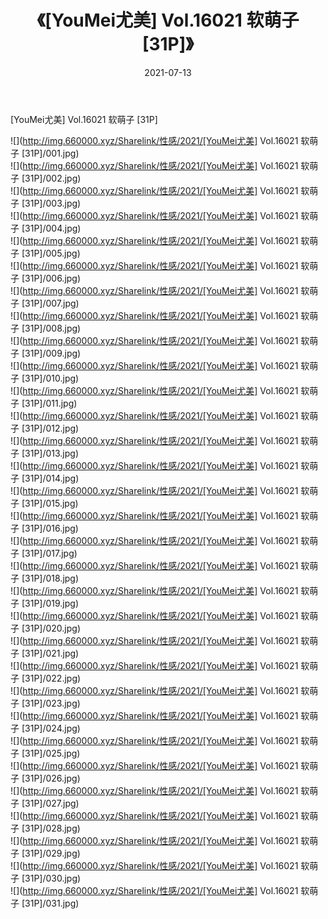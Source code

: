 ﻿---
layout: post
title:  《[YouMei尤美] Vol.16021 软萌子 [31P]》
date:   2021-07-13
img: http://img.660000.xyz/Sharelink/性感/2021/[YouMei尤美] Vol.16021 软萌子 [31P]/000.jpg
categories: [美女, 清纯, 唯美]
---

[YouMei尤美] Vol.16021 软萌子 [31P]

  ![](http://img.660000.xyz/Sharelink/性感/2021/[YouMei尤美] Vol.16021 软萌子 [31P]/001.jpg) <br> ![](http://img.660000.xyz/Sharelink/性感/2021/[YouMei尤美] Vol.16021 软萌子 [31P]/002.jpg) <br> ![](http://img.660000.xyz/Sharelink/性感/2021/[YouMei尤美] Vol.16021 软萌子 [31P]/003.jpg) <br> ![](http://img.660000.xyz/Sharelink/性感/2021/[YouMei尤美] Vol.16021 软萌子 [31P]/004.jpg) <br> ![](http://img.660000.xyz/Sharelink/性感/2021/[YouMei尤美] Vol.16021 软萌子 [31P]/005.jpg) <br> ![](http://img.660000.xyz/Sharelink/性感/2021/[YouMei尤美] Vol.16021 软萌子 [31P]/006.jpg) <br> ![](http://img.660000.xyz/Sharelink/性感/2021/[YouMei尤美] Vol.16021 软萌子 [31P]/007.jpg) <br> ![](http://img.660000.xyz/Sharelink/性感/2021/[YouMei尤美] Vol.16021 软萌子 [31P]/008.jpg) <br> ![](http://img.660000.xyz/Sharelink/性感/2021/[YouMei尤美] Vol.16021 软萌子 [31P]/009.jpg) <br> ![](http://img.660000.xyz/Sharelink/性感/2021/[YouMei尤美] Vol.16021 软萌子 [31P]/010.jpg) <br> ![](http://img.660000.xyz/Sharelink/性感/2021/[YouMei尤美] Vol.16021 软萌子 [31P]/011.jpg) <br> ![](http://img.660000.xyz/Sharelink/性感/2021/[YouMei尤美] Vol.16021 软萌子 [31P]/012.jpg) <br> ![](http://img.660000.xyz/Sharelink/性感/2021/[YouMei尤美] Vol.16021 软萌子 [31P]/013.jpg) <br> ![](http://img.660000.xyz/Sharelink/性感/2021/[YouMei尤美] Vol.16021 软萌子 [31P]/014.jpg) <br> ![](http://img.660000.xyz/Sharelink/性感/2021/[YouMei尤美] Vol.16021 软萌子 [31P]/015.jpg) <br> ![](http://img.660000.xyz/Sharelink/性感/2021/[YouMei尤美] Vol.16021 软萌子 [31P]/016.jpg) <br> ![](http://img.660000.xyz/Sharelink/性感/2021/[YouMei尤美] Vol.16021 软萌子 [31P]/017.jpg) <br> ![](http://img.660000.xyz/Sharelink/性感/2021/[YouMei尤美] Vol.16021 软萌子 [31P]/018.jpg) <br> ![](http://img.660000.xyz/Sharelink/性感/2021/[YouMei尤美] Vol.16021 软萌子 [31P]/019.jpg) <br> ![](http://img.660000.xyz/Sharelink/性感/2021/[YouMei尤美] Vol.16021 软萌子 [31P]/020.jpg) <br> ![](http://img.660000.xyz/Sharelink/性感/2021/[YouMei尤美] Vol.16021 软萌子 [31P]/021.jpg) <br> ![](http://img.660000.xyz/Sharelink/性感/2021/[YouMei尤美] Vol.16021 软萌子 [31P]/022.jpg) <br> ![](http://img.660000.xyz/Sharelink/性感/2021/[YouMei尤美] Vol.16021 软萌子 [31P]/023.jpg) <br> ![](http://img.660000.xyz/Sharelink/性感/2021/[YouMei尤美] Vol.16021 软萌子 [31P]/024.jpg) <br> ![](http://img.660000.xyz/Sharelink/性感/2021/[YouMei尤美] Vol.16021 软萌子 [31P]/025.jpg) <br> ![](http://img.660000.xyz/Sharelink/性感/2021/[YouMei尤美] Vol.16021 软萌子 [31P]/026.jpg) <br> ![](http://img.660000.xyz/Sharelink/性感/2021/[YouMei尤美] Vol.16021 软萌子 [31P]/027.jpg) <br> ![](http://img.660000.xyz/Sharelink/性感/2021/[YouMei尤美] Vol.16021 软萌子 [31P]/028.jpg) <br> ![](http://img.660000.xyz/Sharelink/性感/2021/[YouMei尤美] Vol.16021 软萌子 [31P]/029.jpg) <br> ![](http://img.660000.xyz/Sharelink/性感/2021/[YouMei尤美] Vol.16021 软萌子 [31P]/030.jpg) <br> ![](http://img.660000.xyz/Sharelink/性感/2021/[YouMei尤美] Vol.16021 软萌子 [31P]/031.jpg) <br>